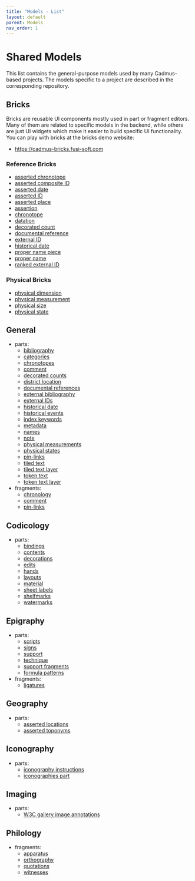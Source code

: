 ```yaml
---
title: "Models - List" 
layout: default
parent: Models
nav_order: 1
---
```


# Shared Models

This list contains the general-purpose models used by many Cadmus-based projects. The models specific to a project are described in the corresponding repository.

## Bricks

Bricks are reusable UI components mostly used in part or fragment editors. Many of them are related to specific models in the backend, while others are just UI widgets which make it easier to build specific UI functionality. You can play with bricks at the bricks demo website:

- <https://cadmus-bricks.fusi-soft.com>

### Reference Bricks

- [asserted chronotope](https://github.com/vedph/cadmus-bricks/blob/master/docs/asserted-chronotope.md)
- [asserted composite ID](https://github.com/vedph/cadmus-bricks/blob/master/docs/asserted-composite-id.md)
- [asserted date](https://github.com/vedph/cadmus-bricks/blob/master/docs/asserted-date.md)
- [asserted ID](https://github.com/vedph/cadmus-bricks/blob/master/docs/asserted-id.md)
- [asserted place](https://github.com/vedph/cadmus-bricks/blob/master/docs/asserted-place.md)
- [assertion](https://github.com/vedph/cadmus-bricks/blob/master/docs/assertion.md)
- [chronotope](https://github.com/vedph/cadmus-bricks/blob/master/docs/chronotope.md)
- [datation](https://github.com/vedph/cadmus-bricks/blob/master/docs/datation.md)
- [decorated count](https://github.com/vedph/cadmus-bricks/blob/master/docs/decorated-count.md)
- [documental reference](https://github.com/vedph/cadmus-bricks/blob/master/docs/doc-reference.md)
- [external ID](https://github.com/vedph/cadmus-bricks/blob/master/docs/external-id.md)
- [historical date](https://github.com/vedph/cadmus-bricks/blob/master/docs/historical-date.md)
- [proper name piece](https://github.com/vedph/cadmus-bricks/blob/master/docs/proper-name-piece.md)
- [proper name](https://github.com/vedph/cadmus-bricks/blob/master/docs/proper-name.md)
- [ranked external ID](https://github.com/vedph/cadmus-bricks/blob/master/docs/ranked-external-id.md)

### Physical Bricks

- [physical dimension](https://github.com/vedph/cadmus-bricks/blob/master/docs/physical-dimension.md)
- [physical measurement](https://github.com/vedph/cadmus-bricks/blob/master/docs/physical-measurement.md)
- [physical size](https://github.com/vedph/cadmus-bricks/blob/master/docs/physical-size.md)
- [physical state](https://github.com/vedph/cadmus-bricks/blob/master/docs/physical-state.md)

## General

- parts:
  - [bibliography](https://github.com/vedph/cadmus-general/blob/master/docs/bibliography.md)
  - [categories](https://github.com/vedph/cadmus-general/blob/master/docs/categories.md)
  - [chronotopes](https://github.com/vedph/cadmus-general/blob/master/docs/chronotopes.md)
  - [comment](https://github.com/vedph/cadmus-general/blob/master/docs/comment.md)
  - [decorated counts](https://github.com/vedph/cadmus-general/blob/master/docs/decorated-counts.md)
  - [district location](https://github.com/vedph/cadmus-general/blob/master/docs/district-location.md)
  - [documental references](https://github.com/vedph/cadmus-general/blob/master/docs/doc-references.md)
  - [external bibliography](https://github.com/vedph/cadmus-general/blob/master/docs/ext-bibliography.md)
  - [external IDs](https://github.com/vedph/cadmus-general/blob/master/docs/external-ids.md)
  - [historical date](https://github.com/vedph/cadmus-general/blob/master/docs/historical-date.md)
  - [historical events](https://github.com/vedph/cadmus-general/blob/master/docs/historical-events.md)
  - [index keywords](https://github.com/vedph/cadmus-general/blob/master/docs/index-keywords.md)
  - [metadata](https://github.com/vedph/cadmus-general/blob/master/docs/metadata.md)
  - [names](https://github.com/vedph/cadmus-general/blob/master/docs/names.md)
  - [note](https://github.com/vedph/cadmus-general/blob/master/docs/note.md)
  - [physical measurements](https://github.com/vedph/cadmus-general/blob/master/docs/physical-measurements.md)
  - [physical states](https://github.com/vedph/cadmus-general/blob/master/docs/physical-states.md)
  - [pin-links](https://github.com/vedph/cadmus-general/blob/master/docs/fr.pin-links.md)
  - [tiled text](https://github.com/vedph/cadmus-general/blob/master/docs/tiled-text.md)
  - [tiled text layer](https://github.com/vedph/cadmus-general/blob/master/docs/tiled-text-layer.md)
  - [token text](https://github.com/vedph/cadmus-general/blob/master/docs/token-text.md)
  - [token text layer](https://github.com/vedph/cadmus-general/blob/master/docs/token-text-layer.md)
- fragments:
  - [chronology](https://github.com/vedph/cadmus-general/blob/master/docs/fr.chronology.md)
  - [comment](https://github.com/vedph/cadmus-general/blob/master/docs/fr.comment.md)
  - [pin-links]((https://github.com/vedph/cadmus-general/blob/master/docs/fr.pin-links.md).md)

## Codicology

- parts:
  - [bindings](https://github.com/vedph/cadmus-codicology/blob/master/docs/cod-bindings.md)
  - [contents](https://github.com/vedph/cadmus-codicology/blob/master/docs/cod-contents.md)
  - [decorations](https://github.com/vedph/cadmus-codicology/blob/master/docs/cod-decorations.md)
  - [edits](https://github.com/vedph/cadmus-codicology/blob/master/docs/cod-edits.md)
  - [hands](https://github.com/vedph/cadmus-codicology/blob/master/docs/cod-hands.md)
  - [layouts](https://github.com/vedph/cadmus-codicology/blob/master/docs/cod-layouts.md)
  - [material](https://github.com/vedph/cadmus-codicology/blob/master/docs/cod-material-dsc.md)
  - [sheet labels](https://github.com/vedph/cadmus-codicology/blob/master/docs/cod-sheet-labels.md)
  - [shelfmarks](https://github.com/vedph/cadmus-codicology/blob/master/docs/cod-shelfmarks.md)
  - [watermarks](https://github.com/vedph/cadmus-codicology/blob/master/docs/cod-watermarks.md)

## Epigraphy

- parts:
  - [scripts](https://github.com/vedph/cadmus-epigraphy/blob/master/docs/epi-scripts.md)
  - [signs](https://github.com/vedph/cadmus-epigraphy/blob/master/docs/epi-signs.md)
  - [support](https://github.com/vedph/cadmus-epigraphy/blob/master/docs/epi-support.md)
  - [technique](https://github.com/vedph/cadmus-epigraphy/blob/master/docs/epi-technique.md)
  - [support fragments](https://github.com/vedph/cadmus-epigraphy/blob/master/docs/epi-support-frr.md)
  - [formula patterns](https://github.com/vedph/cadmus-epigraphy/blob/master/docs/epi-formula-patterns.md)
- fragments:
  - [ligatures](https://github.com/vedph/cadmus-epigraphy/blob/master/docs/fr.epi-ligatures.md)

## Geography

- parts:
  - [asserted locations](https://github.com/vedph/cadmus-geo/blob/master/docs/asserted-locations.md)
  - [asserted toponyms](https://github.com/vedph/cadmus-geo/blob/master/docs/asserted-toponyms.md)

## Iconography

- parts:
  - [iconography instructions](https://github.com/vedph/cadmus-iconography/blob/master/docs/ico-instructions.md)
  - [iconographies part](https://github.com/vedph/cadmus-iconography/blob/master/docs/ico-iconographies.md)

## Imaging

- parts:
  - [W3C gallery image annotations](https://github.com/vedph/cadmus-img/blob/master/docs/w3c-gallery-image-annotations.md)

## Philology

- fragments:
  - [apparatus](https://github.com/vedph/cadmus-philology/blob/master/docs/fr.apparatus.md)
  - [orthography](https://github.com/vedph/cadmus-philology/blob/master/docs/fr.orthography.md)
  - [quotations](https://github.com/vedph/cadmus-philology/blob/master/docs/fr.quotations.md)
  - [witnesses](https://github.com/vedph/cadmus-philology/blob/master/docs/fr.witnesses.md)
